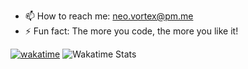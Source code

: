 
- 📫 How to reach me: neo.vortex@pm.me 
- ⚡ Fun fact: The more you code, the more you like it! 

[![wakatime](https://wakatime.com/badge/user/018b197c-6530-4210-8c0f-5fa63f990766.svg)](https://wakatime.com/@018b197c-6530-4210-8c0f-5fa63f990766)
![Wakatime Stats](https://wakatime.com/share/@018b197c-6530-4210-8c0f-5fa63f990766/134a5dbb-2133-4f6d-9bae-d385995ad81b.svg)
